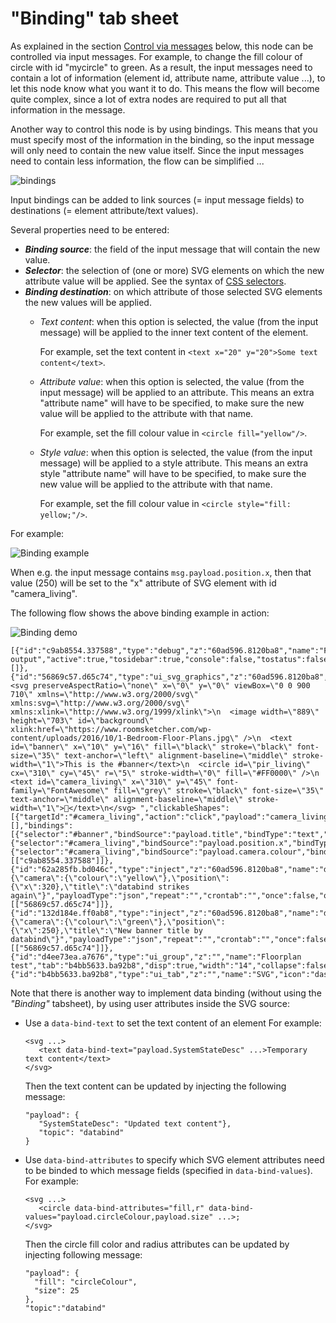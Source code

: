 # "Binding" tab sheet
As explained in the section [Control via messages](#control-via-messages) below, this node can be controlled via input messages.  For example, to change the fill colour of circle with id "mycircle" to green.  As a result, the input messages need to contain a lot of information (element id, attribute name, attribute value ...), to let this node know what you want it to do.  This means the flow will become quite complex, since a lot of extra nodes are required to put all that information in the message.

Another way to control this node is by using bindings.  This means that you must specify most of the information in the binding, so the input message will only need to contain the new value itself.  Since the input messages need to contain less information, the flow can be simplified ... 

![bindings](https://user-images.githubusercontent.com/14224149/65362302-2bd87a80-dc07-11e9-9409-76fe1a205abc.png)

Input bindings can be added to link sources (= input message fields) to destinations (= element attribute/text values).   

Several properties need to be entered:
+ ***Binding source***: the field of the input message that will contain the new value.
+ ***Selector***: the selection of (one or more) SVG elements on which the new attribute value will be applied.  See the syntax of [CSS  selectors](https://www.w3schools.com/cssref/css_selectors.asp).
+ ***Binding destination***: on which attribute of those selected SVG elements the new values will be applied.
   + *Text content*: when this option is selected, the value (from the input message) will be applied to the inner text content of the element.
   
      For example, set the text content in `<text x="20" y="20">Some text content</text>`.
   + *Attribute value*: when this option is selected, the value (from the input message) will be applied to an attribute.  This means an extra "attribute name" will have to be specified, to make sure the new value will be applied to the attribute with that name.
   
      For example, set the fill colour value in `<circle fill="yellow"/>`.
   + *Style value*: when this option is selected, the value (from the input message) will be applied to a style attribute.  This means an extra style "attribute name" will have to be specified, to make sure the new value will be applied to the attribute with that name.
   
      For example, set the fill colour value in `<circle style="fill: yellow;"/>`.
   
For example:

![Binding example](https://user-images.githubusercontent.com/14224149/86181786-f6b26e80-bb2e-11ea-8440-3f335b07a3da.png)

When e.g. the input message contains ```msg.payload.position.x```, then that value (250) will be set to the "x" attribute of SVG element with id "camera_living".
   
The following flow shows the above binding example in action:

![Binding demo](https://user-images.githubusercontent.com/44235289/65389024-7b26c400-dd49-11e9-9792-94c6216e53ef.gif)
```
[{"id":"c9ab8554.337588","type":"debug","z":"60ad596.8120ba8","name":"Floorplan output","active":true,"tosidebar":true,"console":false,"tostatus":false,"complete":"true","x":1380,"y":440,"wires":[]},{"id":"56869c57.d65c74","type":"ui_svg_graphics","z":"60ad596.8120ba8","group":"d4ee73ea.a7676","order":1,"width":"14","height":"10","svgString":"<svg preserveAspectRatio=\"none\" x=\"0\" y=\"0\" viewBox=\"0 0 900 710\" xmlns=\"http://www.w3.org/2000/svg\" xmlns:svg=\"http://www.w3.org/2000/svg\" xmlns:xlink=\"http://www.w3.org/1999/xlink\">\n  <image width=\"889\" height=\"703\" id=\"background\" xlink:href=\"https://www.roomsketcher.com/wp-content/uploads/2016/10/1-Bedroom-Floor-Plans.jpg\" />\n  <text id=\"banner\" x=\"10\" y=\"16\" fill=\"black\" stroke=\"black\" font-size=\"35\" text-anchor=\"left\" alignment-baseline=\"middle\" stroke-width=\"1\">This is the #banner</text>\n  <circle id=\"pir_living\" cx=\"310\" cy=\"45\" r=\"5\" stroke-width=\"0\" fill=\"#FF0000\" />\n  <text id=\"camera_living\" x=\"310\" y=\"45\" font-family=\"FontAwesome\" fill=\"grey\" stroke=\"black\" font-size=\"35\" text-anchor=\"middle\" alignment-baseline=\"middle\" stroke-width=\"1\"></text>\n</svg> ","clickableShapes":[{"targetId":"#camera_living","action":"click","payload":"camera_living","payloadType":"str","topic":"camera_living"}],"smilAnimations":[],"bindings":[{"selector":"#banner","bindSource":"payload.title","bindType":"text","attribute":""},{"selector":"#camera_living","bindSource":"payload.position.x","bindType":"attr","attribute":"x"},{"selector":"#camera_living","bindSource":"payload.camera.colour","bindType":"attr","attribute":"fill"}],"showCoordinates":false,"autoFormatAfterEdit":false,"outputField":"","editorUrl":"http://drawsvg.org/drawsvg.html","directory":"","name":"","x":1180,"y":440,"wires":[["c9ab8554.337588"]]},{"id":"62a285fb.bd046c","type":"inject","z":"60ad596.8120ba8","name":"databind","topic":"databind","payload":"{\"camera\":{\"colour\":\"yellow\"},\"position\":{\"x\":320},\"title\":\"databind strikes again\"}","payloadType":"json","repeat":"","crontab":"","once":false,"onceDelay":0.1,"x":980,"y":460,"wires":[["56869c57.d65c74"]]},{"id":"132d184e.ff0ab8","type":"inject","z":"60ad596.8120ba8","name":"databind","topic":"databind","payload":"{\"camera\":{\"colour\":\"green\"},\"position\":{\"x\":250},\"title\":\"New banner title by databind\"}","payloadType":"json","repeat":"","crontab":"","once":false,"onceDelay":0.1,"x":980,"y":420,"wires":[["56869c57.d65c74"]]},{"id":"d4ee73ea.a7676","type":"ui_group","z":"","name":"Floorplan test","tab":"b4bb5633.ba92b8","disp":true,"width":"14","collapse":false},{"id":"b4bb5633.ba92b8","type":"ui_tab","z":"","name":"SVG","icon":"dashboard","disabled":false,"hidden":false}]
```

Note that there is another way to implement data binding (without using the *"Binding"* tabsheet), by using user attributes inside the SVG source:

+ Use a `data-bind-text` to set the text content of an element  For example:
   ```
   <svg ...>
      <text data-bind-text="payload.SystemStateDesc" ...>Temporary text content</text>
   </svg>
   ```
   Then the text content can be updated by injecting the following message:
   ```
   "payload": {
      "SystemStateDesc": "Updated text content"},
      "topic": "databind"
   }
   ```
+ Use `data-bind-attributes` to specify which SVG element attributes need to be binded to which message fields (specified in `data-bind-values`).  For example:
   ```
   <svg ...>
      <circle data-bind-attributes="fill,r" data-bind-values="payload.circleColour,payload.size" ...>;
   </svg>
   ```
   Then the circle fill color and radius attributes can be updated by injecting following message:
   ```
   "payload": {
     "fill": "circleColour",
     "size": 25
   },
   "topic":"databind"
   ```

